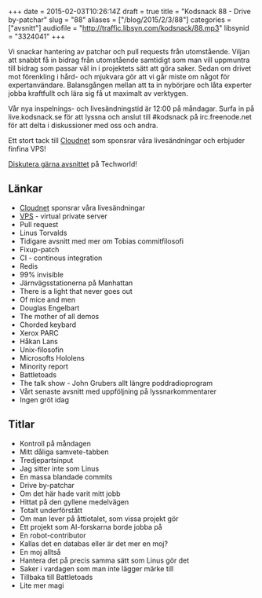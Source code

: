 +++
date = 2015-02-03T10:26:14Z
draft = true
title = "Kodsnack 88 - Drive by-patchar"
slug = "88"
aliases = ["/blog/2015/2/3/88"]
categories = ["avsnitt"]
audiofile = "http://traffic.libsyn.com/kodsnack/88.mp3"
libsynid = "3324041"
+++

Vi snackar hantering av patchar och pull requests från utomstående. Viljan att snabbt få in bidrag från utomstående samtidigt som man vill uppmuntra till bidrag som passar väl in i projektets sätt att göra saker. Sedan om drivet mot förenkling i hård- och mjukvara gör att vi går miste om något för expertanvändare. Balansgången mellan att ta in nybörjare och låta experter jobba kraftfullt och lära sig få ut maximalt av verktygen.

Vår nya inspelnings- och livesändningstid är 12:00 på måndagar. Surfa in på live.kodsnack.se för att lyssna och anslut till #kodsnack på irc.freenode.net för att delta i diskussioner med oss och andra.

Ett stort tack till [Cloudnet](http://www.cloudnet.se) som sponsrar våra livesändningar och erbjuder finfina VPS!

[Diskutera gärna avsnittet]() på Techworld!

## Länkar ##
* [Cloudnet](http://www.cloudnet.se) sponsrar våra livesändningar
* [VPS](http://en.wikipedia.org/wiki/Virtual_private_server) - virtual private server
* Pull request
* Linus Torvalds
* Tidigare avsnitt med mer om Tobias commitfilosofi
* Fixup-patch
* CI - continous integration
* Redis
* 99% invisible
* Järnvägsstationerna på Manhattan
* There is a light that never goes out
* Of mice and men
* Douglas  Engelbart
* The mother of all demos
* Chorded keybard
* Xerox PARC
* Håkan Lans
* Unix-filosofin
* Microsofts Hololens
* Minority report
* Battletoads
* The talk show - John Grubers allt längre poddradioprogram
* Vårt senaste avsnitt med uppföljning på lyssnarkommentarer
* Ingen gröt idag

## Titlar ##
* Kontroll på måndagen
* Mitt dåliga samvete-tabben
* Tredjepartsinput
* Jag sitter inte som Linus
* En massa blandade commits
* Drive by-patchar
* Om det här hade varit mitt jobb
* Hittat på den gyllene medelvägen
* Totalt  underförstått
* Om man lever på åttiotalet, som vissa projekt gör
* Ett projekt som AI-forskarna borde jobba på
* En robot-contributor
* Kallas det en databas eller är det mer en moj?
* En moj alltså
* Hantera det på precis samma sätt som Linus gör det
* Saker i vardagen som man inte lägger märke till
* Tillbaka till Battletoads
* Lite mer magi